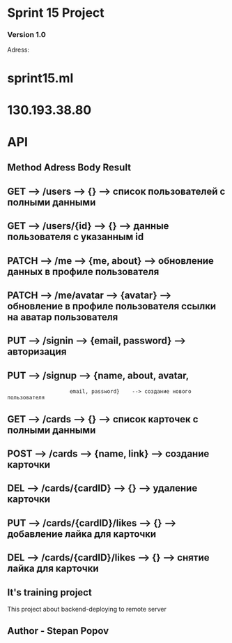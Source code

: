 # Sprint 15 Project
### Version 1.0

Adress:
# sprint15.ml
# 130.193.38.80


# API
## Method	Adress			Body			Result
## GET 	 --> 	/users			-->	{} 			-->	список пользователей с полными данными
## GET 	 --> 	/users/{id}		-->	{} 			-->	данные пользователя с указанным id
## PATCH --> 	/me			-->	{me, about} 		-->	обновление данных в профиле пользователя
## PATCH --> 	/me/avatar		-->	{avatar} 		-->	обновление в профиле пользователя ссылки на аватар пользователя
## PUT 	 --> 	/signin			-->	{email, password} 	-->	авторизация
## PUT 	 --> 	/signup			-->	{name, about, avatar, 
						email, password} 	-->	создание нового пользователя
## GET 	 --> 	/cards			-->	{} 			-->	список карточек с полными данными
## POST	 --> 	/cards			-->	{name, link}		-->	создание карточки
## DEL	 --> 	/cards/{cardID}		-->	{}			-->	удаление карточки
## PUT	 --> 	/cards/{cardID}/likes	-->	{}			--> добавление лайка для карточки
## DEL	 --> 	/cards/{cardID}/likes	-->	{}			--> снятие лайка для карточки

## It's training project
This project about backend-deploying to remote server
	
## Author - Stepan Popov